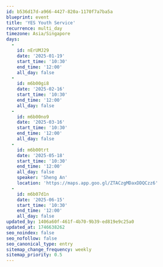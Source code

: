 ```yaml
---
id: b536d17d-a966-4427-820a-1170f7a7ba5a
blueprint: event
title: 'YES Youth Service'
recurrence: multi_day
timezone: Asia/Singapore
days:
  -
    id: nErUMJ29
    date: '2025-01-19'
    start_time: '10:30'
    end_time: '12:00'
    all_day: false
  -
    id: m6b00gi8
    date: '2025-02-16'
    start_time: '10:30'
    end_time: '12:00'
    all_day: false
  -
    id: m6b00no9
    date: '2025-03-16'
    start_time: '10:30'
    end_time: '12:00'
    all_day: false
  -
    id: m6b00trt
    date: '2025-05-18'
    start_time: '10:30'
    end_time: '12:00'
    all_day: false
    speaker: 'Sheng An'
    location: 'https://maps.app.goo.gl/ZTACzgMDaxDDQCzz6'
  -
    id: m6b07d1n
    date: '2025-06-15'
    start_time: '10:30'
    end_time: '12:00'
    all_day: false
updated_by: 1406a60f-461f-4b70-9b39-ed819e9c25a0
updated_at: 1746638262
seo_noindex: false
seo_nofollow: false
seo_canonical_type: entry
sitemap_change_frequency: weekly
sitemap_priority: 0.5
---
```

